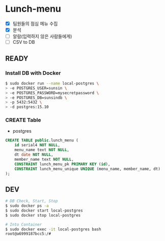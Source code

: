 # Lunch-menu

- [x] 팀원들의 점심 메뉴 수집
- [x] 분석
- [ ] 알람(입력하지 않은 사람들에게)
- [ ] CSV to DB

## READY

### Install DB with Docker
```bash
$ sudo docker run --name local-postgres \
> -e POSTGRES_USER=sunsin \
> -e POSTGRES_PASSWORD=mysecretpassword \
> -e POSTGRES_DB=sunsindb \
> -p 5432:5432 \
> -d postgres:15.10
```

### CREATE Table
- postgres

```sql
CREATE TABLE public.lunch_menu (
	id serial4 NOT NULL,
	menu_name text NOT NULL,
	dt date NOT NULL,
	member_name text NOT NULL,
	CONSTRAINT lunch_menu_pk PRIMARY KEY (id),
	CONSTRAINT lunch_menu_unique UNIQUE (menu_name, member_name, dt)
);
```

## DEV
```bash
# DB Check, Start, Stop
$ sudo docker ps -a
$ sudo docker start local-postgres
$ sudo docker stop local-postgres

# Into Container
$ sudo docker exec -it local-postgres bash
root@a6999187bcc5:/#
```
